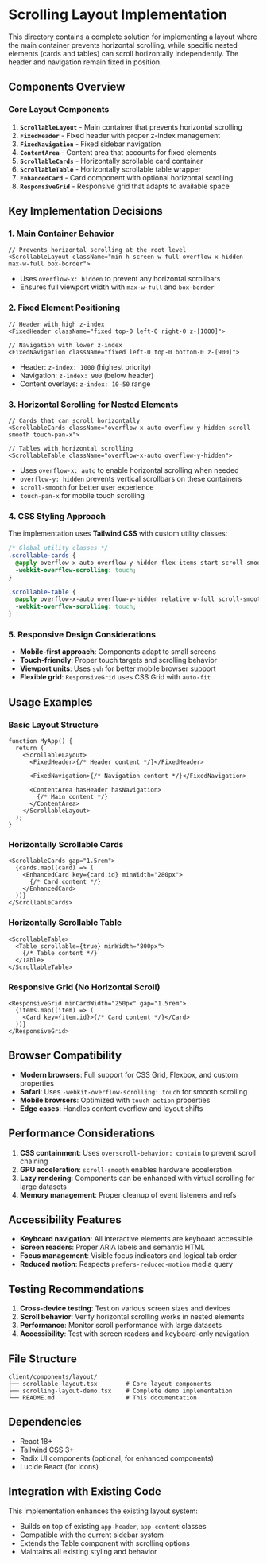 # Scrolling Layout Implementation

This directory contains a complete solution for implementing a layout where the main container prevents horizontal scrolling, while specific nested elements (cards and tables) can scroll horizontally independently. The header and navigation remain fixed in position.

## Components Overview

### Core Layout Components

1. **`ScrollableLayout`** - Main container that prevents horizontal scrolling
2. **`FixedHeader`** - Fixed header with proper z-index management
3. **`FixedNavigation`** - Fixed sidebar navigation
4. **`ContentArea`** - Content area that accounts for fixed elements
5. **`ScrollableCards`** - Horizontally scrollable card container
6. **`ScrollableTable`** - Horizontally scrollable table wrapper
7. **`EnhancedCard`** - Card component with optional horizontal scrolling
8. **`ResponsiveGrid`** - Responsive grid that adapts to available space

## Key Implementation Decisions

### 1. Main Container Behavior

```tsx
// Prevents horizontal scrolling at the root level
<ScrollableLayout className="min-h-screen w-full overflow-x-hidden max-w-full box-border">
```

- Uses `overflow-x: hidden` to prevent any horizontal scrollbars
- Ensures full viewport width with `max-w-full` and `box-border`

### 2. Fixed Element Positioning

```tsx
// Header with high z-index
<FixedHeader className="fixed top-0 left-0 right-0 z-[1000]">

// Navigation with lower z-index
<FixedNavigation className="fixed left-0 top-0 bottom-0 z-[900]">
```

- Header: `z-index: 1000` (highest priority)
- Navigation: `z-index: 900` (below header)
- Content overlays: `z-index: 10-50` range

### 3. Horizontal Scrolling for Nested Elements

```tsx
// Cards that can scroll horizontally
<ScrollableCards className="overflow-x-auto overflow-y-hidden scroll-smooth touch-pan-x">

// Tables with horizontal scrolling
<ScrollableTable className="overflow-x-auto overflow-y-hidden">
```

- Uses `overflow-x: auto` to enable horizontal scrolling when needed
- `overflow-y: hidden` prevents vertical scrollbars on these containers
- `scroll-smooth` for better user experience
- `touch-pan-x` for mobile touch scrolling

### 4. CSS Styling Approach

The implementation uses **Tailwind CSS** with custom utility classes:

```css
/* Global utility classes */
.scrollable-cards {
  @apply overflow-x-auto overflow-y-hidden flex items-start scroll-smooth touch-pan-x;
  -webkit-overflow-scrolling: touch;
}

.scrollable-table {
  @apply overflow-x-auto overflow-y-hidden relative w-full scroll-smooth touch-pan-x;
  -webkit-overflow-scrolling: touch;
}
```

### 5. Responsive Design Considerations

- **Mobile-first approach**: Components adapt to small screens
- **Touch-friendly**: Proper touch targets and scrolling behavior
- **Viewport units**: Uses `svh` for better mobile browser support
- **Flexible grid**: `ResponsiveGrid` uses CSS Grid with `auto-fit`

## Usage Examples

### Basic Layout Structure

```tsx
function MyApp() {
  return (
    <ScrollableLayout>
      <FixedHeader>{/* Header content */}</FixedHeader>

      <FixedNavigation>{/* Navigation content */}</FixedNavigation>

      <ContentArea hasHeader hasNavigation>
        {/* Main content */}
      </ContentArea>
    </ScrollableLayout>
  );
}
```

### Horizontally Scrollable Cards

```tsx
<ScrollableCards gap="1.5rem">
  {cards.map((card) => (
    <EnhancedCard key={card.id} minWidth="280px">
      {/* Card content */}
    </EnhancedCard>
  ))}
</ScrollableCards>
```

### Horizontally Scrollable Table

```tsx
<ScrollableTable>
  <Table scrollable={true} minWidth="800px">
    {/* Table content */}
  </Table>
</ScrollableTable>
```

### Responsive Grid (No Horizontal Scroll)

```tsx
<ResponsiveGrid minCardWidth="250px" gap="1.5rem">
  {items.map((item) => (
    <Card key={item.id}>{/* Card content */}</Card>
  ))}
</ResponsiveGrid>
```

## Browser Compatibility

- **Modern browsers**: Full support for CSS Grid, Flexbox, and custom properties
- **Safari**: Uses `-webkit-overflow-scrolling: touch` for smooth scrolling
- **Mobile browsers**: Optimized with `touch-action` properties
- **Edge cases**: Handles content overflow and layout shifts

## Performance Considerations

1. **CSS containment**: Uses `overscroll-behavior: contain` to prevent scroll chaining
2. **GPU acceleration**: `scroll-smooth` enables hardware acceleration
3. **Lazy rendering**: Components can be enhanced with virtual scrolling for large datasets
4. **Memory management**: Proper cleanup of event listeners and refs

## Accessibility Features

- **Keyboard navigation**: All interactive elements are keyboard accessible
- **Screen readers**: Proper ARIA labels and semantic HTML
- **Focus management**: Visible focus indicators and logical tab order
- **Reduced motion**: Respects `prefers-reduced-motion` media query

## Testing Recommendations

1. **Cross-device testing**: Test on various screen sizes and devices
2. **Scroll behavior**: Verify horizontal scrolling works in nested elements
3. **Performance**: Monitor scroll performance with large datasets
4. **Accessibility**: Test with screen readers and keyboard-only navigation

## File Structure

```
client/components/layout/
├── scrollable-layout.tsx        # Core layout components
├── scrolling-layout-demo.tsx    # Complete demo implementation
└── README.md                    # This documentation
```

## Dependencies

- React 18+
- Tailwind CSS 3+
- Radix UI components (optional, for enhanced components)
- Lucide React (for icons)

## Integration with Existing Code

This implementation enhances the existing layout system:

- Builds on top of existing `app-header`, `app-content` classes
- Compatible with the current sidebar system
- Extends the Table component with scrolling options
- Maintains all existing styling and behavior
